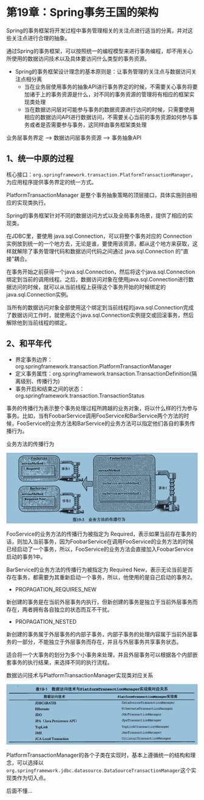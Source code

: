 # 第19章：Spring事务王国的架构


Spring的事务框架将开发过程中事务管理相关的关注点进行适当的分离，并对这些关注点进行合理的抽象。

通过Spring的事务框架，可以按照统一的编程模型来进行事务编程，却不用关心所使用的数据访问技术以及具体要访问什么类型的事务资源。

- Spring的事务框架设计理念的基本原则是：让事务管理的关注点与数据访问关注点相分离
  - 当在业务层使用事务的抽象API进行事务界定的时候，不需要关心事务将要加诸于上的事务资源是什么，对不同的事务资源的管理将有相应的框架实现类处理
  - 当在数据访问层对可能参与事务的数据资源进行访问的时候，只需要使用相应的数据访问API进行数据访问，不需要关心当前的事务资源如何参与事务或者是否需要参与事务，这同样由事务框架类处理


业务层事务界定 --> 数据访问层事务资源 --> 事务抽象API

##  1、统一中原的过程

核心接口：`org.springframework.transaction.PlatformTransactionManager`，为应用程序提供事务界定的统一方式。

PlatformTransactionManager 是整个事务抽象策略的顶层接口，具体实施则由相应的实现类执行。

Spring的事务框架针对不同的数据访问方式以及全局事务场景，提供了相应的实现类。

在JDBC里，要使用 java.sql.Connection，可以将整个事务对应的 Connection 实例放到统一的一个地方去，无论是谁，要使用该资源，都从这个地方来获取，这样就解除了事务管理代码和数据访问代码之间通过 java.sql.Connection 的"直接"耦合。

在事务开始之前获得一个java.sql.Connection，然后将这个java.sql.Connection绑定到当前的调用线程。之后，数据访问对象在使用java.sql.Connection进行数据访问的时候，就可以从当前线程上获得这个事务开始的时候绑定的java.sql.Connection实例。

当所有的数据访问对象全部使用这个绑定到当前线程的java.sql.Connection完成了数据访问工作时，就使用这个java.sql.Connection实例提交或回滚事务，然后解除他到当前线程的绑定。

##  2、和平年代

- 界定事务边界：org.springframework.transaction.PlatformTransactionManager
- 定义事务属性：org.springframework.transaction.TransactionDefinition(隔离级别、传播行为)
- 事务开启和结束之间的状态：org.springframework.transaction.TransactionStatus

事务的传播行为表示整个事务处理过程所跨越的业务对象，将以什么样的行为参与事务。比如，当有FoobarService调用FooService和BarService两个方法的时候，FooService的业务方法和BarService的业务方法可以指定他们各自的事务传播行为。

业务方法的传播行为

![20190829151602](images/20190829151602.png)


FooService的业务方法的传播行为被指定为 Required，表示如果当前存在事务的话，则加入当前事务，因为FoobarService在调用FooService的业务方法的时候已经启动了一个事务，所以，FooService的业务方法会直接加入FoobarService启动的事务1中。

BarService的业务方法的传播行为被指定为 Required New，表示无论当前是否存在事务，都需要为其重新启动一个事务，所以，他使用的是自己启动的事务2。

- PROPAGATION_REQUIRES_NEW

新创建的事务是在当前外层事务内执行，但新创建的事务是独立于当前外层事务而存在，两者拥有各自独立的状态而互不干扰。

- PROPAGATION_NESTED

新创建的事务属于外层事务的内部子事务，内部子事务的处理内容属于当前外层事务的一部分，不能独立于外层事务而存在，并且与外层事务共享事务状态。

适合将一个大事务的划分为多个小事务来处理，并且外层事务可以根据各个内部嵌套事务的执行结果，来选择不同的执行流程。

数据访问技术与PlatformTransactionManager实现类对应关系

![20190829155821](images/20190829155821.png)


PlatformTransactionManager的各个子类在实现时，基本上遵循统一的结构和理念，可以选择以`org.springframework.jdbc.datasource.DataSourceTransactionManager`这个实现类作为切入点。

后面不懂...